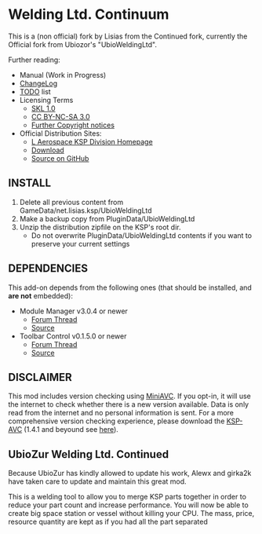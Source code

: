 Welding Ltd. Continuum
======================

This is a (non official) fork by Lisias from the Continued fork, currently the Official fork from Ubiozor's "UbioWeldingLtd".

Further reading:

* Manual (Work in Progress)
* [ChangeLog](https://raw.githubusercontent.com/net-lisias-ksp/UbioWeldContinuum/master/GameData/net.lisias.ksp/UbioWeldingLtd/license.txt)
* [TODO](https://raw.githubusercontent.com/net-lisias-ksp/UbioWeldContinuum/master/GameData/net.lisias.ksp/UbioWeldingLtd/todo.txt) list
* Licensing Terms
	+ [SKL 1.0](https://ksp.lisias.net/SKL-1_0.txt)
	+ [CC BY-NC-SA 3.0](https://raw.githubusercontent.com/net-lisias-ksp/UbioWeldContinuum/master/GameData/net.lisias.ksp/UbioWeldingLtd/CC_BY-NC-SA-3_0.txt)
	+ [Further Copyright notices](https://raw.githubusercontent.com/net-lisias-ksp/UbioWeldContinuum/master/GameData/net.lisias.ksp/UbioWeldingLtd/license.txt)
* Official Distribution Sites:
	+ [L Aerospace KSP Division Homepage](http://ksp.lisias.net/add-ons/UbioWeldContinuum)
	+ [Download](https://github.com/net-lisias-ksp/UbioWeldContinuum/releases/)
	+ [Source on GitHub](https://github.com/net-lisias-ksp/UbioWeldContinuum)


INSTALL
-------

1. Delete all previous content from GameData/net.lisias.ksp/UbioWeldingLtd
2. Make a backup copy from PluginData/UbioWeldingLtd
3. Unzip the distribution zipfile on the KSP's root dir.
    * Do not overwrite PluginData/UbioWeldingLtd contents if you want to preserve your current settings


DEPENDENCIES
------------

This add-on depends from the following ones (that should be installed, and **are not** embedded):

* Module Manager v3.0.4 or newer
	+ [Forum Thread](https://forum.kerbalspaceprogram.com/index.php?/topic/50533-141-module-manager-306-marsh-14th-2018-its-dangerous-to-go-alone-take-those-cats-with-you/)
	+ [Source](https://github.com/sarbian/ModuleManager)
* Toolbar Control v0.1.5.0 or newer
	+ [Forum Thread](https://forum.kerbalspaceprogram.com/index.php?/topic/169509-141-toolbar-controller-for-modders/)
	+ [Source](https://github.com/linuxgurugamer/ToolbarControl)


DISCLAIMER
-----------

This mod includes version checking using [MiniAVC](http://ksp-avc.cybutek.net). If you opt-in, it will use the internet to check whether there is a new version available. Data is only read from the internet and no personal information is sent. For a more comprehensive version checking experience, please download the [KSP-AVC](https://forum.kerbalspaceprogram.com/index.php?/topic/72169-13-12-ksp-avc-add-on-version-checker-plugin-1162-miniavc-ksp-avc-online-2016-10-13/) (1.4.1 and beyound see [here](https://forum.kerbalspaceprogram.com/index.php?/topic/173126-141-ksp-avc-add-on-version-checker-plugin-120-miniavc/)).


UbioZur Welding Ltd. Continued
------------------------------

Because UbioZur has kindly allowed to update his work, Alewx and girka2k have taken care to update and maintain this great mod.

This is a welding tool to allow you to merge KSP parts together in order to reduce your part count and increase performance. You will now be able to create big space station or vessel without killing your CPU.
The mass, price, resource quantity are kept as if you had all the part separated
